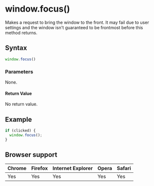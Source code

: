 # window.focus()

Makes a request to bring the window to the front. It may fail due to user
settings and the window isn't guaranteed to be frontmost before this method
returns.

## Syntax

```js
window.focus()
```

### Parameters

None.

#### Return Value

No return value.

## Example

```js
if (clicked) {
  window.focus();
}
```

## Browser support

| Chrome  | Firefox | Internet Explorer | Opera | Safari |
|---------|---------|-------------------|-------|--------|
| Yes     | Yes     | Yes               | Yes   |  Yes   |
